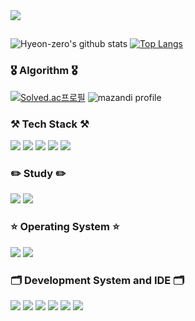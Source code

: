 <img src="https://capsule-render.vercel.app/api?type=transparent&color=fff&height=57&section=header&text=Hyeon+Young+Jang&animation=twinkling&fontSize=40" />

 ##
 ![Hyeon-zero's github stats](https://github-readme-stats.vercel.app/api?username=Hyeon-zero&show_icons=true&theme=vue)
 [![Top Langs](https://github-readme-stats.vercel.app/api/top-langs/?username=Hyeon-zero&layout=compact)](https://github.com/anuraghazra/github-readme-stats)
 <br>

<!--
[![GitHub Streak](https://github-readme-streak-stats.herokuapp.com/?user=Hyeon-zero&theme=vue)](https://git.io/streak-stats)
 <br>
 -->
 
 <!-- 
![](https://github-profile-summary-cards.vercel.app/api/cards/profile-details?username=Hyeon-zero&theme=vue)
 <br>
 ![](http://github-profile-summary-cards.vercel.app/api/cards/repos-per-language?username=Hyeon-zero&theme=vue)
 ![](http://github-profile-summary-cards.vercel.app/api/cards/most-commit-language?username=Hyeon-zero&theme=vue)
 <br>
 ![](http://github-profile-summary-cards.vercel.app/api/cards/stats?username=Hyeon-zero&theme=vue)
 ![](http://github-profile-summary-cards.vercel.app/api/cards/productive-time?username=Hyeon-zero&theme=vue&utcOffset=8)
 -->
 
 ### 🎖️ Algorithm 🎖️
 [![Solved.ac프로필](http://mazassumnida.wtf/api/v2/generate_badge?boj=hjgazzx)](https://solved.ac/hjgazzx)
 ![mazandi profile](http://mazandi.herokuapp.com/api?handle=hjgazzx&theme=warm)

 
 ### ⚒️ Tech Stack ⚒️
 <img src="https://img.shields.io/badge/JAVA-007396?style=flat-square&logo=JAVA&logoColor=white"/></a>
 <img src="https://img.shields.io/badge/HTML5-E34F26?style=flat-square&logo=HTML5&logoColor=white"/></a>
 <img src="https://img.shields.io/badge/CSS3-1572B6?style=flat-square&logo=CSS3&logoColor=white"/></a>
 <img src="https://img.shields.io/badge/JavaScript-F7DF1E?style=flat-square&logo=JavaScript&logoColor=white"/></a>
 <img src="https://img.shields.io/badge/Node.js-339933?style=flat-square&logo=Node.js&logoColor=white"/></a>

 
 ### ✏️ Study ✏️
  <img src="https://img.shields.io/badge/Spring-6DB33F?style=flat-square&logo=Spring&logoColor=white"/></a>
  <img src="https://img.shields.io/badge/Spring Boot-6DB33F?style=flat-square&logo=Spring Boot&logoColor=white"/></a>
  
 ### ⭐ Operating System ⭐
  <img src="https://img.shields.io/badge/Windows 11-0078D6?style=flat-square&logo=Windows 11&logoColor=white"/></a>
  <img src="https://img.shields.io/badge/Ubuntu-E95420?style=flat-square&logo=Ubuntu&logoColor=white"/></a>

 ### 🗂️ Development System and IDE 🗂️
 <img src="https://img.shields.io/badge/IntelliJ IDEA-000000?style=flat-square&logo=IntelliJ IDEA&logoColor=white"/></a>
 <img src="https://img.shields.io/badge/Eclipse IDE-2C2255?style=flat-square&logo=Eclipse IDE&logoColor=white"/></a>
 <img src="https://img.shields.io/badge/Visual Studio-5C2D91?style=flat-square&logo=Visual Studio&logoColor=white"/></a>
 <img src="https://img.shields.io/badge/Visual Studio Code-007ACC?style=flat-square&logo=Visual Studio Code&logoColor=white"/></a>
 <img src="https://img.shields.io/badge/CodeSandbox-151515?style=flat-square&logo=CodeSandbox&logoColor=white"/></a>
 <img src="https://img.shields.io/badge/Android Studio-3DDC84?style=flat-square&logo=Android Studio&logoColor=white"/></a>
 <br>
 
